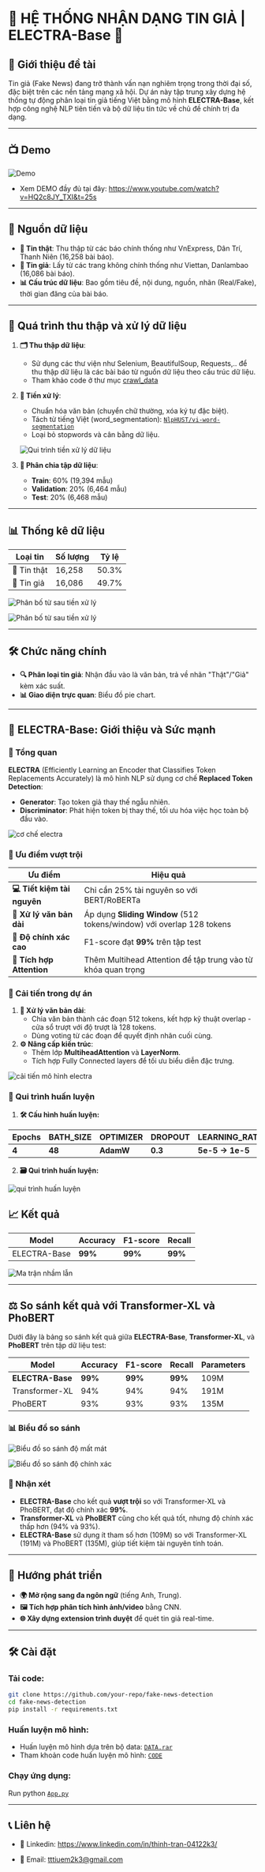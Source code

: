 # 🚨 HỆ THỐNG NHẬN DẠNG TIN GIẢ | ELECTRA-Base 🚨

## 📌 Giới thiệu đề tài
Tin giả (Fake News) đang trở thành vấn nạn nghiêm trọng trong thời đại số, đặc biệt trên các nền tảng mạng xã hội. Dự án này tập trung xây dựng hệ thống tự động phân loại tin giả tiếng Việt bằng mô hình **ELECTRA-Base**, kết hợp công nghệ NLP tiên tiến và bộ dữ liệu tin tức về chủ đề chính trị đa dạng.

---
## :tv: Demo
![Demo](demo1.gif)
- Xem DEMO đầy đủ tại đây: https://www.youtube.com/watch?v=HQ2c8JY_TXI&t=25s
---
## 📂 Nguồn dữ liệu
- **📰 Tin thật**: Thu thập từ các báo chính thống như VnExpress, Dân Trí, Thanh Niên (16,258 bài báo).
- **📛 Tin giả**: Lấy từ các trang không chính thống như Viettan, Danlambao (16,086 bài báo).
- **📊 Cấu trúc dữ liệu**: Bao gồm tiêu đề, nội dung, nguồn, nhãn (Real/Fake), thời gian đăng của bài báo.

---

## 🔄 Quá trình thu thập và xử lý dữ liệu
1. **🗂️ Thu thập dữ liệu**:
   - Sử dụng các thư viện như Selenium, BeautifulSoup, Requests,.. để thu thập dữ liệu là các bài báo từ nguồn dữ liệu theo cấu trúc dữ liệu.
   - Tham khảo code ở thư mục [crawl_data](./DATA/crawl_data)
2. **🧹 Tiền xử lý**:
   - Chuẩn hóa văn bản (chuyển chữ thường, xóa ký tự đặc biệt).
   - Tách từ tiếng Việt (word_segmentation): [`NlpHUST/vi-word-segmentation`](https://huggingface.co/NlpHUST/vi-word-segmentation)
   - Loại bỏ stopwords và cân bằng dữ liệu.
     
   ![Qui trình tiền xử lý dữ liệu](./Images/anh1.jpg)
3. **📂 Phân chia tập dữ liệu**:
   - **Train**: 60% (19,394 mẫu)
   - **Validation**: 20% (6,464 mẫu)
   - **Test**: 20% (6,468 mẫu)

---

## 📊 Thống kê dữ liệu
| Loại tin | Số lượng | Tỷ lệ |
|----------|----------|-------|
| 📰 Tin thật | 16,258   | 50.3% |
| 📛 Tin giả  | 16,086   | 49.7% |

![Phân bố từ sau tiền xử lý](./Images/anh2.jpg)

![Phân bố từ sau tiền xử lý](./Images/img3.jpg)

---

## 🛠️ Chức năng chính
- **🔍 Phân loại tin giả**: Nhận đầu vào là văn bản, trả về nhãn "Thật"/"Giả" kèm xác suất.
- **📊 Giao diện trực quan**: Biểu đồ pie chart.

---

## 🚀 ELECTRA-Base: Giới thiệu và Sức mạnh
### 🌟 Tổng quan
**ELECTRA** (Efficiently Learning an Encoder that Classifies Token Replacements Accurately) là mô hình NLP sử dụng cơ chế **Replaced Token Detection**:
- **Generator**: Tạo token giả thay thế ngẫu nhiên.
- **Discriminator**: Phát hiện token bị thay thế, tối ưu hóa việc học toàn bộ đầu vào.
  
![cơ chế electra](./Images/img4.jpg)
### 💪 Ưu điểm vượt trội
| Ưu điểm                  | Hiệu quả                                                                 |
|--------------------------|--------------------------------------------------------------------------|
| **💻 Tiết kiệm tài nguyên**     | Chỉ cần 25% tài nguyên so với BERT/RoBERTa                               |
| **📜 Xử lý văn bản dài**        | Áp dụng **Sliding Window** (512 tokens/window) với overlap 128 tokens    |
| **🎯 Độ chính xác cao**         | F1-score đạt **99%** trên tập test                                       |
| **🧠 Tích hợp Attention**       | Thêm Multihead Attention để tập trung vào từ khóa quan trọng            |

### 🔧 Cải tiến trong dự án
1. **📜 Xử lý văn bản dài**:
   - Chia văn bản thành các đoạn 512 tokens, kết hợp kỹ thuật overlap - cửa sổ trượt với độ trượt là 128 tokens.
   - Dùng voting từ các đoạn để quyết định nhãn cuối cùng.
2. **⚙️ Nâng cấp kiến trúc**:
   - Thêm lớp **MultiheadAttention** và **LayerNorm**.
   - Tích hợp Fully Connected layers để tối ưu biểu diễn đặc trưng.
     
![cải tiến mô hình electra](./Images/img5.jpg)

### 🚀 Qui trình huấn luyện
1. **🛠️ Cấu hình huấn luyện:**

| Epochs      | BATH_SIZE | OPTIMIZER | DROPOUT |LEARNING_RATE|NUM_CLASSES| 
|-------------|-----------|-----------|---------|-------------|-----------| 
|    **4**    |  **48**   |**AdamW**  | **0.3** | **5e-5 -> 1e-5**|**2**| 

2. **🗃️ Qui trình huấn luyện:**

![qui trình huấn luyện](./Images/img6.jpg)


## 📈 Kết quả
| Model       | Accuracy | F1-score | Recall |
|-------------|----------|----------|--------|
| ELECTRA-Base| **99%**  | **99%**  | **99%**|

![Ma trận nhầm lẫn](./Images/img9.jpg)

---
## ⚖️ So sánh kết quả với Transformer-XL và PhoBERT

Dưới đây là bảng so sánh kết quả giữa **ELECTRA-Base**, **Transformer-XL**, và **PhoBERT** trên tập dữ liệu test:

| Model           | Accuracy | F1-score | Recall | Parameters |
|-----------------|----------|----------|--------|------------|
| **ELECTRA-Base**| **99%**  | **99%**  | **99%**| 109M       |
| Transformer-XL  | 94%      | 94%      | 94%    | 191M       |
| PhoBERT         | 93%      | 93%      | 93%    | 135M       |

### 📊 Biểu đồ so sánh
![Biểu đồ so sánh độ mất mát](./Images/img7.jpg)

![Biểu đồ so sánh độ chính xác](./Images/img8.jpg)

### 📝 Nhận xét
- **ELECTRA-Base** cho kết quả **vượt trội** so với Transformer-XL và PhoBERT, đạt độ chính xác **99%**.
- **Transformer-XL** và **PhoBERT** cũng cho kết quả tốt, nhưng độ chính xác thấp hơn (94% và 93%).
- **ELECTRA-Base** sử dụng ít tham số hơn (109M) so với Transformer-XL (191M) và PhoBERT (135M), giúp tiết kiệm tài nguyên tính toán.

---
## 🔮 Hướng phát triển
- **🌍 Mở rộng sang đa ngôn ngữ** (tiếng Anh, Trung).
- **🖼️ Tích hợp phân tích hình ảnh/video** bằng CNN.
- **🌐 Xây dựng extension trình duyệt** để quét tin giả real-time.

---

## 🛠️ Cài đặt
### Tải code:
```bash
git clone https://github.com/your-repo/fake-news-detection
cd fake-news-detection
pip install -r requirements.txt
```
### Huấn luyện mô hình:
- Huấn luyện mô hình dựa trên bộ data: [`DATA.rar`](./DATA/DATA.rar)
- Tham khoản code huấn luyện mô hình: [`CODE`](./CODE)
### Chạy ứng dụng:
Run python [`App.py`](./APP/App.py)

---

##  📞 Liên hệ
- 👥 Linkedin: https://www.linkedin.com/in/thinh-tran-04122k3/

- 📧 Email: tttiuem2k3@gmail.com
